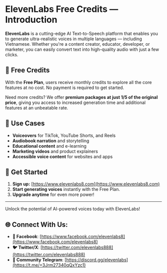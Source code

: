 # ElevenLabs Free Credits — Introduction

**ElevenLabs** is a cutting-edge AI Text-to-Speech platform that enables you to generate ultra-realistic voices in multiple languages — including Vietnamese. Whether you're a content creator, educator, developer, or marketer, you can easily convert text into high-quality audio with just a few clicks.

## 🌟 Free Credits

With the **Free Plan**, users receive monthly credits to explore all the core features at no cost. No payment is required to get started.

Need more credits? We offer **premium packages at just 1/5 of the original price**, giving you access to increased generation time and additional features at an unbeatable rate.

## 🚀 Use Cases

- **Voiceovers** for TikTok, YouTube Shorts, and Reels
- **Audiobook narration** and storytelling
- **Educational content** and e-learning
- **Marketing videos** and product explainers
- **Accessible voice content** for websites and apps

## 🏁 Get Started

1. **Sign up:** [https://www.elevenlabs8.com](https://www.elevenlabs8.com)
2. **Start generating voices** instantly with the Free Plan.
3. **Upgrade anytime** for even more power!

---
Unlock the potential of AI-powered voices today with ElevenLabs!

## 🌐 Connect With Us:

- **🔵 Facebook**: [https://www.facebook.com/elevenlabs8](https://www.facebook.com/elevenlabs8)
- **🐦 Twitter/X**: [https://twitter.com/elevenlabs888](https://twitter.com/elevenlabs888)
- **💬 Community Telegram**: [https://discord.gg/elevenlabs](https://t.me/+3Jrm27340qQxYzc1)
